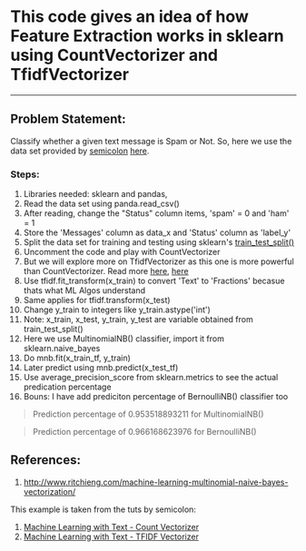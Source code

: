 # This code gives an idea of how Feature Extraction works in sklearn using CountVectorizer and TfidfVectorizer
-----


## Problem Statement:

Classify whether a given text message is Spam or Not. So, here we use the data set provided by [semicolon](https://www.youtube.com/channel/UCwB7HrnRlOfasrbCJoiZ9Lg) [here](https://github.com/shreyans29/thesemicolon/blob/master/smsspam).

### Steps:
1. Libraries needed: sklearn and pandas, 
2. Read the data set using panda.read_csv()
3. After reading, change the "Status" column items, 'spam' = 0 and 'ham' = 1
4. Store the 'Messages' column as data_x and 'Status' column as 'label_y'
5. Split the data set for training and testing using sklearn's [train_test_split()](http://scikit-learn.org/stable/modules/generated/sklearn.model_selection.train_test_split.html#examples-using-sklearn-model-selection-train-test-split)
6. Uncomment the code and play with CountVectorizer
7. But we will explore more on TfidfVectorizer as this one is more powerful than CountVectorizer. Read more [here](https://www.quora.com/What-is-the-difference-between-TfidfVectorizer-and-CountVectorizer-1), [here](https://www.quora.com/How-does-TfidfVectorizer-work-in-laymans-terms)
8. Use tfidf.fit_transform(x_train) to convert 'Text' to 'Fractions' becasue thats what ML Algos understand
9. Same applies for tfidf.transform(x_test)
10. Change y_train to integers like y_train.astype('int')
11. Note: x_train, x_test, y_train, y_test are variable obtained from train_test_split()
10. Here we use MultinomialNB() classifier, import it from sklearn.naive_bayes
11. Do mnb.fit(x_train_tf, y_train)
12. Later predict using mnb.predict(x_test_tf)
13. Use average_precision_score from sklearn.metrics to see the actual predication percentage
14. Bouns: I have add prediciton percentage of BernoulliNB() classifier too



> Prediction percentage of 0.953518893211 for MultinomialNB()

> Prediction percentage of 0.966168623976 for BernoulliNB()

## References:
1. http://www.ritchieng.com/machine-learning-multinomial-naive-bayes-vectorization/


This example is taken from the tuts by semicolon:
1. [Machine Learning with Text - Count Vectorizer](https://www.youtube.com/watch?v=RZYjsw6P4nI)
2. [Machine Learning with Text - TFIDF Vectorizer](https://www.youtube.com/watch?v=bPYJi1E9xeM)  